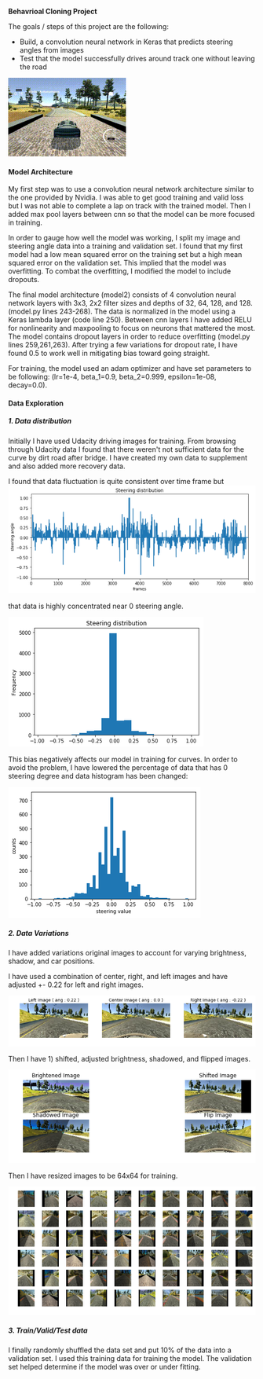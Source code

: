 **Behavrioal Cloning Project**

The goals / steps of this project are the following:
* Build, a convolution neural network in Keras that predicts steering angles from images
* Test that the model successfully drives around track one without leaving the road

[image1]: ./img/steering_dist.png "Steering distribution"
[image2]: ./img/steering_hist.png "Steering Histogram"
[image3]: ./img/img.png "Image1"
[image4]: ./img/img_adj.png "Image2"
[image5]: ./img/image_adj.png "Image3"
[image6]: ./img/steering_adj.png "Steering New Histogram"
![image7](./img/originnet.gif)

#### Model Architecture
My first step was to use a convolution neural network architecture similar to the one provided by Nvidia. I was able to get good training and valid loss but I was not able to complete a lap on track with the trained model. Then I added max pool layers between cnn so that the model can be more focused in training. 

In order to gauge how well the model was working, I split my image and steering angle data into a training and validation set. I found that my first model had a low mean squared error on the training set but a high mean squared error on the validation set. This implied that the model was overfitting. To combat the overfitting, I modified the model to include dropouts. 

The final model architecture (model2) consists of 4 convolution neural network layers with 3x3, 2x2 filter sizes and depths of 32, 64, 128, and 128. (model.py lines 243-268). The data is normalized in the model using a Keras lambda layer (code line 250). Between cnn layers I have added RELU for nonlinearity and maxpooling to focus on neurons that mattered the most. The model contains dropout layers in order to reduce overfitting (model.py lines 259,261,263). After trying a few variations for dropout rate, I have found 0.5 to work well in mitigating bias toward going straight. 

For training, the model used an adam optimizer and have set parameters to be following: (lr=1e-4, beta_1=0.9, beta_2=0.999, epsilon=1e-08, decay=0.0). 

#### Data Exploration
##### 1. Data distribution
Initially I have used Udacity driving images for training. From browsing through Udacity data I found that there weren't not sufficient data for  the curve by dirt road after bridge. I have created my own data to supplement and also added more recovery data. 

I found that data fluctuation is quite consistent over time frame but 
![alt text][image1]

that data is highly concentrated near 0 steering angle. 

![alt text][image2]

This bias negatively affects our model in training for curves. In order to avoid the problem, I have lowered the percentage of data that has 0 steering degree and data histogram has been changed: 

![alt text][image6]

##### 2. Data Variations
I have added variations original images to account for varying brightness, shadow, and car positions. 

I have used a combination of center, right, and left images and have adjusted +- 0.22 for left and right images. 

![alt text][image3]

Then I have 1) shifted, adjusted brightness, shadowed, and flipped images. 

![alt text][image4]

Then I have resized images to be 64x64 for training.

![alt text][image5]

##### 3. Train/Valid/Test data
I finally randomly shuffled the data set and put 10% of the data into a validation set. I used this training data for training the model. The validation set helped determine if the model was over or under fitting. 


